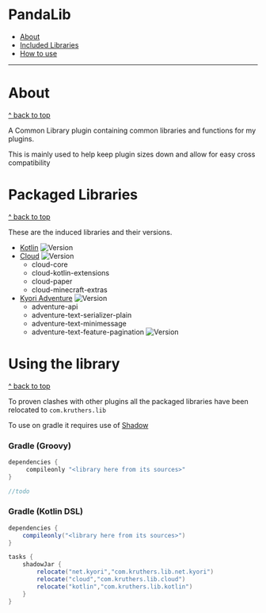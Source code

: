 # PandaLib

- [About](#about)
- [Included Libraries](#packaged-libraries)
- [How to use](#using-the-library)

---

# About
[^ back to top](#pandalib)

A Common Library plugin containing common libraries and functions for my plugins.

This is mainly used to help keep plugin sizes down and allow for easy cross compatibility

# Packaged Libraries
[^ back to top](#pandalib)

These are the induced libraries and their versions.

 - [Kotlin](https://kotlinlang.org/) ![Version](https://img.shields.io/badge/V-1.9.0-green.svg)
 - [Cloud](https://github.com/Incendo/cloud/tree/master/docs) ![Version](https://img.shields.io/badge/V-1.7.1-green.svg)
   - cloud-core 
   - cloud-kotlin-extensions
   - cloud-paper
   - cloud-minecraft-extras
 - [Kyori Adventure](https://docs.advntr.dev/index.html) ![Version](https://img.shields.io/badge/V-4.14.0-green.svg)
   - adventure-api
   - adventure-text-serializer-plain
   - adventure-text-minimessage
   - adventure-text-feature-pagination ![Version](https://img.shields.io/badge/V-4.0.0%20SNAPSHOT-yellow.svg)

# Using the library
[^ back to top](#pandalib)

To proven clashes with other plugins all the packaged libraries have been relocated to `com.kruthers.lib`

To use on gradle it requires use of [Shadow](https://imperceptiblethoughts.com/shadow/)

### Gradle (Groovy) 
```groovy
dependencies {
     compileonly "<library here from its sources>"
}

//todo
```

### Gradle (Kotlin DSL)
```groovy
dependencies {
    compileonly("<library here from its sources>")
}

tasks {
    shadowJar {
        relocate("net.kyori","com.kruthers.lib.net.kyori")
        relocate("cloud","com.kruthers.lib.cloud")
        relocate("kotlin","com.kruthers.lib.kotlin")
    }
}
```

